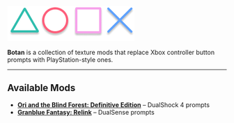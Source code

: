 <img src=".github/logo.png" alt="Botan Logo">

**Botan** is a collection of texture mods that replace Xbox controller button prompts with PlayStation-style ones.

---

## Available Mods

- **[Ori and the Blind Forest: Definitive Edition](./Ori%20and%20the%20Blind%20Forest/)** – DualShock 4 prompts  
- **[Granblue Fantasy: Relink](./Granblue%20Fantasy%20Relink/)** – DualSense prompts
